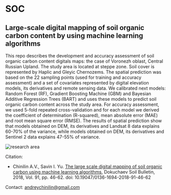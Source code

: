 # SOC
## Large-scale digital mapping of soil organic carbon content by using machine learning algorithms

This repo describes the development and accuracy assessment of soil organic carbon content digitals maps: the case of Voronezh oblast, Central Russian Upland. The study area is located at steppe zone. Soil cover is represented by Haplic and Gleyic Chernozems. The spatial prediction was based on the 22 sampling points (used for training and accuracy assessment) and a set of covariates represented by digital elevation models, its derivatives and remote sensing data. We calibrated next models: Random Forest (RF), Gradient Boosting Machine (GBM) and Bayesian Additive Regression Trees (BART) and uses these models to predict soil organic carbon content across the study area. For accuracy assessment, we used 5-fold repeated cross-validation and for each model we derived the coefficient of determination (R-squared), mean absolute error (MAE) and root mean square error (RMSE). The results of spatial prediction show that models obtained on DEM, its derivatives and Landsat 8 data explains 60-70% of the variance, while models obtained on DEM, its derivatives and Sentinel 2 data explains 47-55% of variance.

![research area](https://github.com/chinilin/SOC/blob/master/research_area.png)

 Citation:
 * Chinilin A.V., Savin I. Yu. [The large scale digital mapping of soil organic carbon using machine learning algorithms](http://esoil.ru/publications/bulletin/ns912018/912018ns4.html), Dokuchaev Soil Bulletin, 2018, Vol. 91, pp. 46-62. doi: 10.19047/0136-1694-2018-91-46-62
 
Contact: andreychinilin@gmail.com